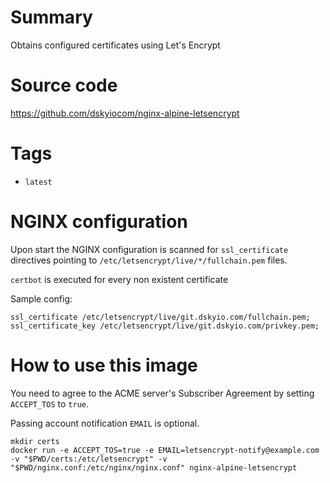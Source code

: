 # Summary

Obtains configured certificates using Let's Encrypt

# Source code

https://github.com/dskyiocom/nginx-alpine-letsencrypt

# Tags

- `latest`

# NGINX configuration

Upon start the NGINX configuration is scanned for `ssl_certificate` directives pointing to `/etc/letsencrypt/live/*/fullchain.pem` files.

`certbot` is executed for every non existent certificate

Sample config:
```
ssl_certificate /etc/letsencrypt/live/git.dskyio.com/fullchain.pem;
ssl_certificate_key /etc/letsencrypt/live/git.dskyio.com/privkey.pem;
```

# How to use this image

You need to agree to the ACME server's Subscriber Agreement by setting `ACCEPT_TOS` to `true`.

Passing account notification `EMAIL` is optional.

```console
mkdir certs
docker run -e ACCEPT_TOS=true -e EMAIL=letsencrypt-notify@example.com -v "$PWD/certs:/etc/letsencrypt" -v "$PWD/nginx.conf:/etc/nginx/nginx.conf" nginx-alpine-letsencrypt
```
